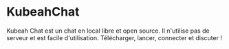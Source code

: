 # KubeahChat
Kubeah Chat est un chat en local libre et open source. Il n'utilise pas de serveur et est facile d'utilisation. Télécharger, lancer, connecter et discuter !